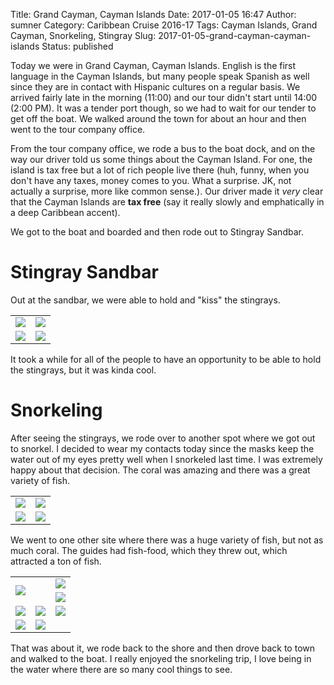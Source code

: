 Title: Grand Cayman, Cayman Islands
Date: 2017-01-05 16:47
Author: sumner
Category: Caribbean Cruise 2016-17
Tags: Cayman Islands, Grand Cayman, Snorkeling, Stingray
Slug: 2017-01-05-grand-cayman-cayman-islands
Status: published

Today we were in Grand Cayman, Cayman Islands. English is the first language in
the Cayman Islands, but many people speak Spanish as well since they are in
contact with Hispanic cultures on a regular basis. We arrived fairly late in the
morning (11:00) and our tour didn't start until 14:00 (2:00 PM). It was a tender
port though, so we had to wait for our tender to get off the boat. We walked
around the town for about an hour and then went to the tour company office.

From the tour company office, we rode a bus to the boat dock, and on the way our
driver told us some things about the Cayman Island. For one, the island is tax
free but a lot of rich people live there (huh, funny, when you don't have any
taxes, money comes to you. What a surprise. JK, not actually a surprise, more
like common sense.). Our driver made it *very* clear that the Cayman Islands are
**tax free** (say it really slowly and emphatically in a deep Caribbean accent).

We got to the boat and boarded and then rode out to Stingray Sandbar.

# Stingray Sandbar

Out at the sandbar, we were able to hold and "kiss" the stingrays.

<table class="gallery">
  <tr>
    <td>
      <a href="{static}/images/carribean-cruise/cayman1.jpg" target="_blank">
        <img src="{static}/images/carribean-cruise/cayman1.jpg" />
      </a>
    </td>
    <td>
      <a href="{static}/images/carribean-cruise/cayman2.jpg" target="_blank">
        <img src="{static}/images/carribean-cruise/cayman2.jpg" />
      </a>
    </td>
  </tr>
  <tr>
    <td>
      <a href="{static}/images/carribean-cruise/cayman3.jpg" target="_blank">
        <img src="{static}/images/carribean-cruise/cayman3.jpg" />
      </a>
    </td>
    <td>
      <a href="{static}/images/carribean-cruise/cayman4.jpg" target="_blank">
        <img src="{static}/images/carribean-cruise/cayman4.jpg" />
      </a>
    </td>
  </tr>
</table>

It took a while for all of the people to have an opportunity to be able to hold
the stingrays, but it was kinda cool.

# Snorkeling

After seeing the stingrays, we rode over to another spot where we got out to
snorkel. I decided to wear my contacts today since the masks keep the water out
of my eyes pretty well when I snorkeled last time. I was extremely happy about
that decision. The coral was amazing and there was a great variety of fish.

<table class="gallery">
  <tr>
    <td>
      <a href="{static}/images/carribean-cruise/cayman5.jpg" target="_blank">
        <img src="{static}/images/carribean-cruise/cayman5.jpg" />
      </a>
    </td>
    <td>
      <a href="{static}/images/carribean-cruise/cayman6.jpg" target="_blank">
        <img src="{static}/images/carribean-cruise/cayman6.jpg" />
      </a>
    </td>
  </tr>
  <tr>
    <td>
      <a href="{static}/images/carribean-cruise/cayman7.jpg" target="_blank">
        <img src="{static}/images/carribean-cruise/cayman7.jpg" />
      </a>
    </td>
    <td>
      <a href="{static}/images/carribean-cruise/cayman8.jpg" target="_blank">
        <img src="{static}/images/carribean-cruise/cayman8.jpg" />
      </a>
    </td>
  </tr>
</table>

We went to one other site where there was a huge variety of fish, but not as
much coral. The guides had fish-food, which they threw out, which attracted a
ton of fish.

<table class="gallery">
  <tr>
    <td rowspan="2" colspan="2">
      <a href="{static}/images/carribean-cruise/cayman9.jpg" target="_blank">
        <img src="{static}/images/carribean-cruise/cayman9.jpg" />
      </a>
    </td>
    <td>
      <a href="{static}/images/carribean-cruise/cayman10.jpg" target="_blank">
        <img src="{static}/images/carribean-cruise/cayman10.jpg" />
      </a>
    </td>
  </tr>
  <tr>
    <td>
      <a href="{static}/images/carribean-cruise/cayman11.jpg" target="_blank">
        <img src="{static}/images/carribean-cruise/cayman11.jpg" />
      </a>
    </td>
  </tr>
  <tr>
    <td>
      <a href="{static}/images/carribean-cruise/cayman12.jpg" target="_blank">
        <img src="{static}/images/carribean-cruise/cayman12.jpg" />
      </a>
    </td>
    <td>
      <a href="{static}/images/carribean-cruise/cayman13.jpg" target="_blank">
        <img src="{static}/images/carribean-cruise/cayman13.jpg" />
      </a>
    </td>
    <td>
      <a href="{static}/images/carribean-cruise/cayman14.jpg" target="_blank">
        <img src="{static}/images/carribean-cruise/cayman14.jpg" />
      </a>
    </td>
  </tr>
  <tr>
    <td>
      <a href="{static}/images/carribean-cruise/cayman15.jpg" target="_blank">
        <img src="{static}/images/carribean-cruise/cayman15.jpg" />
      </a>
    </td>
    <td colspan="2">
      <a href="{static}/images/carribean-cruise/cayman16.jpg" target="_blank">
        <img src="{static}/images/carribean-cruise/cayman16.jpg" />
      </a>
    </td>
  </tr>
</table>

That was about it, we rode back to the shore and then drove back to town and
walked to the boat. I really enjoyed the snorkeling trip, I love being in the
water where there are so many cool things to see.
